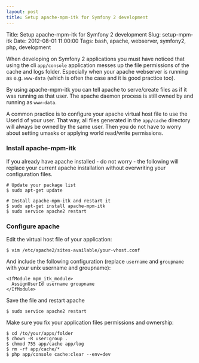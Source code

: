 ```yaml
---
layout: post
title: Setup apache-mpm-itk for Symfony 2 development
---
```


Title:    Setup apache-mpm-itk for Symfony 2 development
Slug:     setup-mpm-itk
Date:     2012-08-01 11:00:00
Tags:     bash, apache, webserver, symfony2, php, development

When developing on Symfony 2 applications you must have noticed that using the
cli `app/console` application messes up the file permissions of the cache and
logs folder. Especially when your apache webserver is running as e.g.
`www-data` (which is often the case and it is good practice too). 

By using apache-mpm-itk you can tell apache to serve/create files as if it was
running as that user.  The apache daemon process is still owned by and running
as `www-data`. 

A common practice is to configure your apache virtual host file to use the
UserId of your user. That way, all files generated in the `app/cache`
directory will always be owned by the same user. Then you do not have to worry
about setting umasks or applying world read/write permissions. 

### Install apache-mpm-itk

If you already have apache installed - do not worry - the following will
replace your current apache installation without overwriting your
configuration files.

    # Update your package list
    $ sudo apt-get update

    # Install apache-mpm-itk and restart it
    $ sudo apt-get install apache-mpm-itk
    $ sudo service apache2 restart


### Configure apache

Edit the virtual host file of your application:

    $ vim /etc/apache2/sites-available/your-vhost.conf

And include the following configuration (replace `username` and `groupname`
with your unix username and groupname):

    <IfModule mpm_itk_module>
      AssignUserId username groupname
    </IfModule>


Save the file and restart apache

    $ sudo service apache2 restart


Make sure you fix your application files permissions and ownership:

    $ cd /to/your/apps/folder
    $ chown -R user:group .
    $ chmod 755 app/cache app/log
    $ rm -rf app/cache/*
    $ php app/console cache:clear --env=dev
